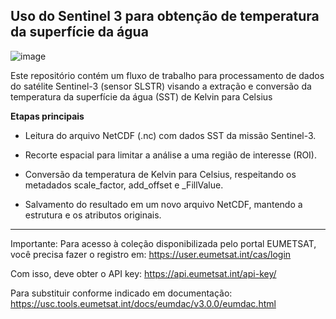 ## Uso do Sentinel 3 para obtenção de temperatura da superfície da água  

![image](https://github.com/user-attachments/assets/12877285-1b9f-44b9-b95e-060b972aace1)

Este repositório contém um fluxo de trabalho para processamento de dados do satélite Sentinel-3 (sensor SLSTR) visando a extração e conversão da temperatura da superfície da água (SST) de Kelvin para Celsius  

**Etapas principais**  
- Leitura do arquivo NetCDF (.nc) com dados SST da missão Sentinel-3.  
 
- Recorte espacial para limitar a análise a uma região de interesse (ROI).  

- Conversão da temperatura de Kelvin para Celsius, respeitando os metadados scale_factor, add_offset e _FillValue.  
  
- Salvamento do resultado em um novo arquivo NetCDF, mantendo a estrutura e os atributos originais.

__________________________________________________________________________________________________________

Importante: Para acesso à coleção disponibilizada pelo portal EUMETSAT, você precisa fazer o registro em: 
https://user.eumetsat.int/cas/login  

Com isso, deve obter o API key: https://api.eumetsat.int/api-key/

Para substituir conforme indicado em documentação: https://usc.tools.eumetsat.int/docs/eumdac/v3.0.0/eumdac.html
